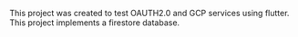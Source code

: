 This project was created to test OAUTH2.0 and GCP services using flutter. This project implements a firestore database.
